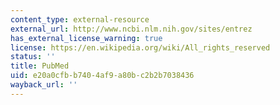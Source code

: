 ```yaml
---
content_type: external-resource
external_url: http://www.ncbi.nlm.nih.gov/sites/entrez
has_external_license_warning: true
license: https://en.wikipedia.org/wiki/All_rights_reserved
status: ''
title: PubMed
uid: e20a0cfb-b740-4af9-a80b-c2b2b7038436
wayback_url: ''
---
```

